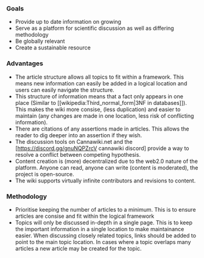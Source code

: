 ### Goals ###
* Provide up to date information on growing
* Serve as a platform for scientific discussion as well as differing methodology
* Be globally relevant
* Create a sustainable resource

###  Advantages ###
* The article structure allows all topics to fit within a framework. This means new information can easily be added in a logical location and users can easily navigate the structure.
* This structure of information means that a fact only appears in one place (Similar to [[wikipedia:Third_normal_form|3NF in databases]]). This makes the wiki more consise, (less duplication) and easier to maintain (any changes are made in one location, less risk of conflicting information).
* There are citations of any assertions made in articles. This allows the reader to dig deeper into an assertion if they wish.
* The discussion tools on Cannawiki.net and the [https://discord.gg/gnuNQPZrcV cannawiki discord] provide a way to resolve a conflict between competing hypothesis.
* Content creation is (more) decentralized due to the web2.0 nature of the platform. Anyone can read, anyone can write (content is moderated), the project is open-source.
* The wiki supports virtually infinite contributors and revisions to content.

### Methodology ###

* Prioritise keeping the number of articles to a minimum. This is to ensure articles are consise and fit within the logical framework
* Topics will only be discussed in-depth in a single page. This is to keep the important information in a single location to make maintainance easier. When discussing closely related topics, links should be added to point to the main topic location. In cases where a topic overlaps many articles a new article may be created for the topic.